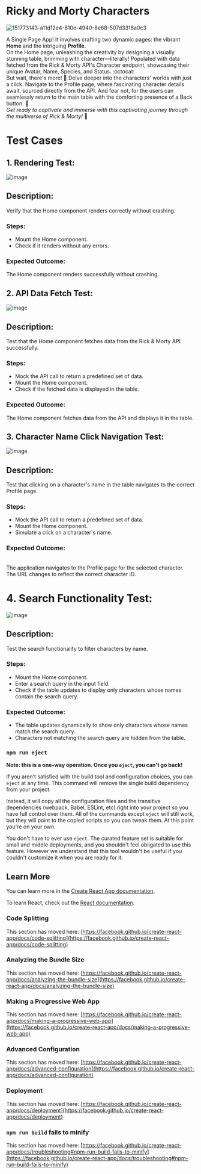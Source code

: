 # Ricky and Morty Characters
![151773143-a11d12e4-810e-4940-8e68-507d3318a0c3](https://github.com/laiba1025/single-page-app/assets/123197772/6e1340e9-e061-4563-9244-c45f5a5e2b3a)


A Single Page App! It involves crafting two dynamic pages: the vibrant **Home** and the intriguing **Profile**. 
<br>On the Home page, unleashing the creativity by designing a visually stunning table, brimming with character—literally! Populated with data fetched from the Rick & Morty API's Character endpoint, showcasing their unique Avatar, Name, Species, and Status. :octocat:
<br>But wait, there's more! :rocket: Delve deeper into the characters' worlds with just a click. Navigate to the Profile page, where fascinating character details await, sourced directly from the API. And fear not, for the users can seamlessly return to the main table with the comforting presence of a Back button. :space_invader:
<br>*Get ready to captivate and immerse with this captivating journey through the multiverse of Rick & Morty!* :ghost:


# Test Cases
## 1. Rendering Test:
![image](https://github.com/laiba1025/single-page-app/assets/123197772/40393289-f1a1-484c-be36-bc9e9acf9641)
## Description:
Verify that the Home component renders correctly without crashing.
### Steps:
* Mount the Home component.
* Check if it renders without any errors.
### Expected Outcome:
The Home component renders successfully without crashing.

## 2. API Data Fetch Test:
![image](https://github.com/laiba1025/single-page-app/assets/123197772/aed97363-41f2-4bfa-8da0-dde1ac0c4a49)

## Description: 
Test that the Home component fetches data from the Rick & Morty API successfully.

### Steps:
* Mock the API call to return a predefined set of data.
* Mount the Home component.
* Check if the fetched data is displayed in the table.

### Expected Outcome:
The Home component fetches data from the API and displays it in the table.


## 3. Character Name Click Navigation Test:
![image](https://github.com/laiba1025/single-page-app/assets/123197772/32233c04-1035-4b45-8c1a-07b41aa378dc)
## Description: 
Test that clicking on a character's name in the table navigates to the correct Profile page.
### Steps:
* Mock the API call to return a predefined set of data.
* Mount the Home component.
* Simulate a click on a character's name.
### Expected Outcome:
<br> The application navigates to the Profile page for the selected character.
<br> The URL changes to reflect the correct character ID.

# 4. Search Functionality Test:
![image](https://github.com/laiba1025/single-page-app/assets/123197772/c8054d82-0f37-419e-96f5-852b322fa52f)
## Description: 
Test the search functionality to filter characters by name.
### Steps:
* Mount the Home component.
* Enter a search query in the input field.
* Check if the table updates to display only characters whose names contain the search query.
### Expected Outcome:
* The table updates dynamically to show only characters whose names match the search query.
* Characters not matching the search query are hidden from the table.

### `npm run eject`

**Note: this is a one-way operation. Once you `eject`, you can't go back!**

If you aren't satisfied with the build tool and configuration choices, you can `eject` at any time. This command will remove the single build dependency from your project.

Instead, it will copy all the configuration files and the transitive dependencies (webpack, Babel, ESLint, etc) right into your project so you have full control over them. All of the commands except `eject` will still work, but they will point to the copied scripts so you can tweak them. At this point you're on your own.

You don't have to ever use `eject`. The curated feature set is suitable for small and middle deployments, and you shouldn't feel obligated to use this feature. However we understand that this tool wouldn't be useful if you couldn't customize it when you are ready for it.

## Learn More

You can learn more in the [Create React App documentation](https://facebook.github.io/create-react-app/docs/getting-started).

To learn React, check out the [React documentation](https://reactjs.org/).

### Code Splitting

This section has moved here: [https://facebook.github.io/create-react-app/docs/code-splitting](https://facebook.github.io/create-react-app/docs/code-splitting)

### Analyzing the Bundle Size

This section has moved here: [https://facebook.github.io/create-react-app/docs/analyzing-the-bundle-size](https://facebook.github.io/create-react-app/docs/analyzing-the-bundle-size)

### Making a Progressive Web App

This section has moved here: [https://facebook.github.io/create-react-app/docs/making-a-progressive-web-app](https://facebook.github.io/create-react-app/docs/making-a-progressive-web-app)

### Advanced Configuration

This section has moved here: [https://facebook.github.io/create-react-app/docs/advanced-configuration](https://facebook.github.io/create-react-app/docs/advanced-configuration)

### Deployment

This section has moved here: [https://facebook.github.io/create-react-app/docs/deployment](https://facebook.github.io/create-react-app/docs/deployment)

### `npm run build` fails to minify

This section has moved here: [https://facebook.github.io/create-react-app/docs/troubleshooting#npm-run-build-fails-to-minify](https://facebook.github.io/create-react-app/docs/troubleshooting#npm-run-build-fails-to-minify)
